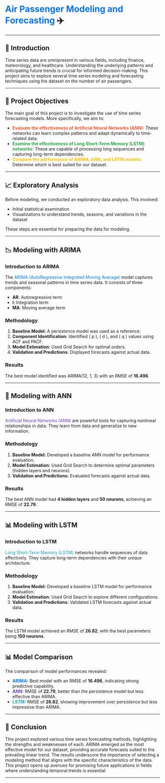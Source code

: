 # <span style="color: #0073e6;">Air Passenger Modeling and Forecasting</span> ✈️

---

## **🌟 Introduction**
Time series data are omnipresent in various fields, including finance, meteorology, and healthcare. Understanding the underlying patterns and anticipating future trends is crucial for informed decision-making. This project aims to explore several time series modeling and forecasting techniques using the dataset on the number of air passengers.

---

## **🎯 Project Objectives**
The main goal of this project is to investigate the use of time series forecasting models. More specifically, we aim to:

- <span style="color: #ff5733;">**Evaluate the effectiveness of Artificial Neural Networks (ANN):**</span> These networks can learn complex patterns and adapt dynamically to time-related data.
- <span style="color: #28a745;">**Examine the effectiveness of Long Short-Term Memory (LSTM) networks:**</span> These are capable of processing long sequences and capturing long-term dependencies.
- <span style="color: #ffc107;">**Compare the performance of ARIMA, ANN, and LSTM models:**</span> Determine which is best suited for our dataset.

---

## **📈 Exploratory Analysis**
Before modeling, we conducted an exploratory data analysis. This involved:

- Initial statistical examination
- Visualizations to understand trends, seasons, and variations in the dataset

These steps are essential for preparing the data for modeling.

---

## **📉 Modeling with ARIMA**
### **Introduction to ARIMA**
The <span style="color: #007bff;">ARIMA (AutoRegressive Integrated Moving Average)</span> model captures trends and seasonal patterns in time series data. It consists of three components:

- **AR**: Autoregressive term
- **I**: Integration term
- **MA**: Moving average term

### **Methodology**
1. **Baseline Model:** A persistence model was used as a reference.
2. **Component Identification:** Identified \( p \), \( d \), and \( q \) values using ACF and PACF.
3. **Model Estimation:** Used Grid Search for optimal orders.
4. **Validation and Predictions:** Displayed forecasts against actual data.

### **Results**
The best model identified was ARIMA(12, 1, 3) with an RMSE of **16.496**. 

---

## **🧠 Modeling with ANN**
### **Introduction to ANN**
<span style="color: #6f42c1;">Artificial Neural Networks (ANN)</span> are powerful tools for capturing nonlinear relationships in data. They learn from data and generalize to new information.

### **Methodology**
1. **Baseline Model:** Developed a baseline ANN model for performance evaluation.
2. **Model Estimation:** Used Grid Search to determine optimal parameters (hidden layers and neurons).
3. **Validation and Predictions:** Evaluated forecasts against actual data.

### **Results**
The best ANN model had **4 hidden layers** and **50 neurons**, achieving an RMSE of **22.79**.

---

## **📊 Modeling with LSTM**
### **Introduction to LSTM**
<span style="color: #17a2b8;">Long Short-Term Memory (LSTM)</span> networks handle sequences of data effectively. They capture long-term dependencies with their unique architecture.

### **Methodology**
1. **Baseline Model:** Developed a baseline LSTM model for performance evaluation.
2. **Model Estimation:** Used Grid Search to explore different configurations.
3. **Validation and Predictions:** Validated LSTM forecasts against actual data.

### **Results**
The LSTM model achieved an RMSE of **26.82**, with the best parameters being **150 neurons**.

---

## **📊 Model Comparison**
The comparison of model performances revealed:

- <span style="color: #007bff;">**ARIMA:**</span> Best model with an RMSE of **16.496**, indicating strong predictive capability.
- <span style="color: #6f42c1;">**ANN:**</span> RMSE of **22.79**, better than the persistence model but less effective than ARIMA.
- <span style="color: #17a2b8;">**LSTM:**</span> RMSE of **26.82**, showing improvement over persistence but less impressive than ARIMA.

---

## **🚀 Conclusion**
This project explored various time series forecasting methods, highlighting the strengths and weaknesses of each. ARIMA emerged as the most effective model for our dataset, providing accurate forecasts suited to the prevailing linear trend. The results underscore the importance of selecting a modeling method that aligns with the specific characteristics of the data. This project opens up avenues for promising future applications in fields where understanding temporal trends is essential.

---


